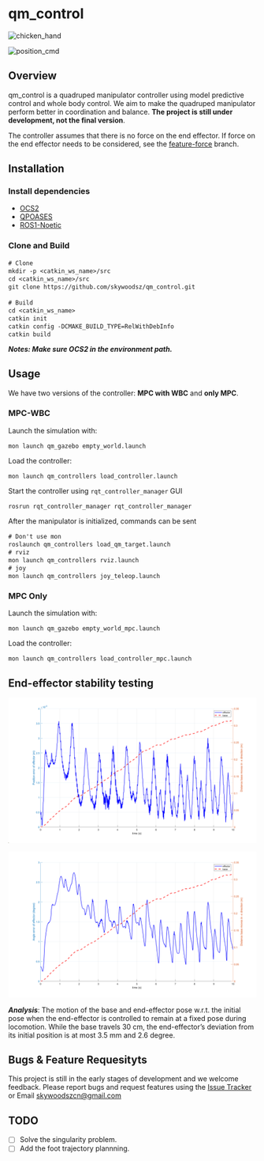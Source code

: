 # qm_control

![chicken_hand](./docs/chicken_hand.gif)

![position_cmd](./docs/position_cmd.gif)

## Overview

qm_control is a quadruped manipulator controller using model predictive control and whole body control. We aim to make the quadruped manipulator perform better in coordination and balance. **The project is still under development, not the final version**.

The controller assumes that there is no force on the end effector. If force on the end effector needs to be considered, see the [feature-force](https://github.com/skywoodsz/qm_control/tree/feature-force) branch.

## Installation

### Install dependencies

- [OCS2](https://leggedrobotics.github.io/ocs2/installation.html#prerequisites)
- [QPOASES](https://github.com/coin-or/qpOASES)
- [ROS1-Noetic](http://wiki.ros.org/noetic)

### Clone and Build

```
# Clone
mkdir -p <catkin_ws_name>/src
cd <catkin_ws_name>/src
git clone https://github.com/skywoodsz/qm_control.git

# Build
cd <catkin_ws_name>
catkin init
catkin config -DCMAKE_BUILD_TYPE=RelWithDebInfo
catkin build
```

***Notes: Make sure OCS2 in the environment path.***

## Usage

We have two versions of the controller:  **MPC with WBC** and **only MPC**.

### MPC-WBC

Launch the simulation with:

```
mon launch qm_gazebo empty_world.launch
```

Load the controller:

```
mon launch qm_controllers load_controller.launch
```

Start the controller using `rqt_controller_manager` GUI

```
rosrun rqt_controller_manager rqt_controller_manager
```

After the manipulator is initialized, commands can be sent

```
# Don't use mon
roslaunch qm_controllers load_qm_target.launch 
# rviz
mon launch qm_controllers rviz.launch
# joy
mon launch qm_controllers joy_teleop.launch
```

### MPC Only

Launch the simulation with:

```
mon launch qm_gazebo empty_world_mpc.launch
```

Load the controller:

```
mon launch qm_controllers load_controller_mpc.launch
```

## End-effector stability testing

![position_err](./docs/position_err.png)

![angle_err](./docs/angle_err.png)

***Analysis***: The motion of the base and end-effector pose  w.r.t. the initial pose when the end-effector is controlled to remain at a fixed pose during locomotion. While the base travels 30 cm, the end-effector’s deviation from its initial position is at most 3.5 mm and 2.6 degree.

## Bugs & Feature Requesityts

This project is still in the early stages of development and we welcome feedback.  Please report bugs and request features using the [Issue Tracker](https://github.com/skywoodsz/qm_control/issues) or Email skywoodszcn@gmail.com

## TODO

- [ ] Solve the singularity problem.
- [ ] Add the foot trajectory plannning.
